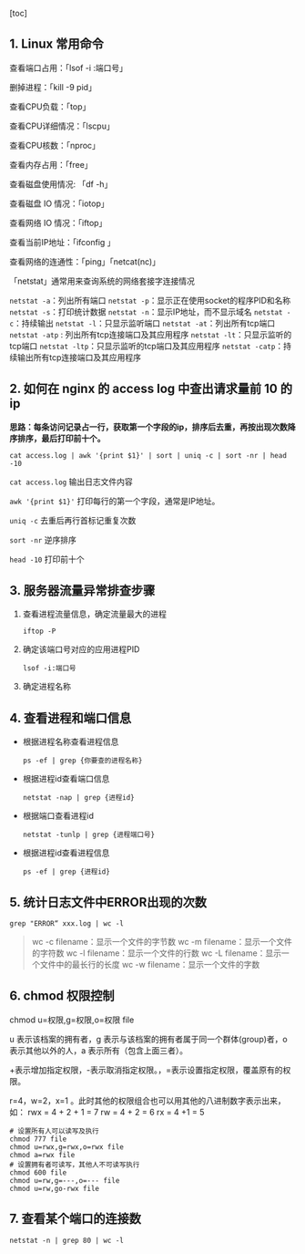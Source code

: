 [toc]

## 1. Linux 常用命令

查看端口占用：「lsof -i :端口号」

删掉进程：「kill -9 pid」

查看CPU负载：「top」

查看CPU详细情况：「lscpu」

查看CPU核数：「nproc」

查看内存占用：「free」

查看磁盘使用情况: 「df -h」

查看磁盘 IO 情况：「iotop」

查看网络 IO 情况：「iftop」

查看当前IP地址：「ifconfig 」

查看网络的连通性：「ping」「netcat(nc)」

「netstat」通常用来查询系统的网络套接字连接情况

`netstat -a`：列出所有端口
`netstat -p`：显示正在使用socket的程序PID和名称
`netstat -s`：打印统计数据
`netstat -n`：显示IP地址，而不显示域名
`netstat -c`：持续输出
`netstat -l`：只显示监听端口
`netstat -at`：列出所有tcp端口
`netstat -atp` : 列出所有tcp连接端口及其应用程序
`netstat -lt`：只显示监听的tcp端口
`netstat -ltp`：只显示监听的tcp端口及其应用程序
`netstat -catp`：持续输出所有tcp连接端口及其应用程序

## 2. 如何在 nginx 的 access log 中查出请求量前 10 的 ip

**思路：每条访问记录占一行，获取第一个字段的ip，排序后去重，再按出现次数降序排序，最后打印前十个。**

```shell
cat access.log | awk '{print $1}' | sort | uniq -c | sort -nr | head -10
```

`cat access.log` 输出日志文件内容

`awk '{print $1}'` 打印每行的第一个字段，通常是IP地址。

`uniq -c` 去重后再行首标记重复次数

`sort -nr` 逆序排序

`head -10` 打印前十个

## 3. 服务器流量异常排查步骤

1. 查看进程流量信息，确定流量最大的进程

   ```shell
   iftop -P
   ```

2. 确定该端口号对应的应用进程PID

   ```shell
   lsof -i:端口号
   ```

3. 确定进程名称

##  4. 查看进程和端口信息

- 根据进程名称查看进程信息

  ```shell
  ps -ef | grep {你要查的进程名称}
  ```

- 根据进程id查看端口信息
  ```shell
  netstat -nap | grep {进程id}
  ```

- 根据端口查看进程id

  ```shell
  netstat -tunlp | grep {进程端口号}
  ```

- 根据进程id查看进程信息

  ```shell
  ps -ef | grep {进程id}
  ```

## 5. 统计日志文件中ERROR出现的次数

```shell
grep "ERROR“ xxx.log | wc -l
```

> wc -c filename：显示一个文件的字节数
> wc -m filename：显示一个文件的字符数
> wc -l filename：显示一个文件的行数
> wc -L filename：显示一个文件中的最长行的长度
> wc -w filename：显示一个文件的字数

## 6. chmod 权限控制

chmod u=权限,g=权限,o=权限 file

u 表示该档案的拥有者，g 表示与该档案的拥有者属于同一个群体(group)者，o 表示其他以外的人，a 表示所有（包含上面三者）。

+表示增加指定权限，-表示取消指定权限。，=表示设置指定权限，覆盖原有的权限。

r=4，w=2，x=1 。此时其他的权限组合也可以用其他的八进制数字表示出来，如： rwx = 4 + 2 + 1 = 7 rw = 4 + 2 = 6 rx = 4 +1 = 5

```shell
# 设置所有人可以读写及执行
chmod 777 file
chmod u=rwx,g=rwx,o=rwx file
chmod a=rwx file
# 设置拥有者可读写，其他人不可读写执行
chmod 600 file
chmod u=rw,g=---,o=--- file
chmod u=rw,go-rwx file
```

## 7. 查看某个端口的连接数

```shell
netstat -n | grep 80 | wc -l
```

